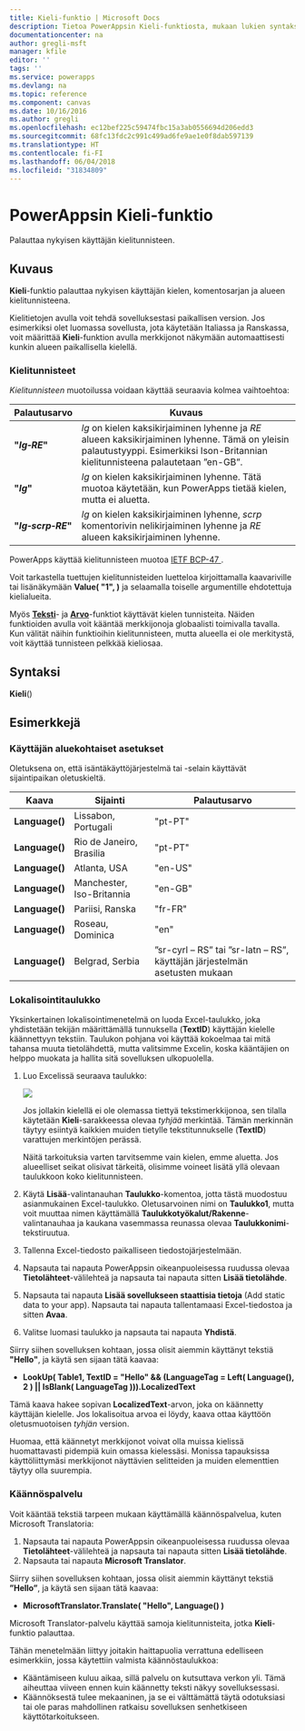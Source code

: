 ```yaml
---
title: Kieli-funktio | Microsoft Docs
description: Tietoa PowerAppsin Kieli-funktiosta, mukaan lukien syntaksi ja joitakin esimerkkejä
documentationcenter: na
author: gregli-msft
manager: kfile
editor: ''
tags: ''
ms.service: powerapps
ms.devlang: na
ms.topic: reference
ms.component: canvas
ms.date: 10/16/2016
ms.author: gregli
ms.openlocfilehash: ec12bef225c59474fbc15a3ab0556694d206edd3
ms.sourcegitcommit: 68fc13fdc2c991c499ad6fe9ae1e0f8dab597139
ms.translationtype: HT
ms.contentlocale: fi-FI
ms.lasthandoff: 06/04/2018
ms.locfileid: "31834809"
---
```

# <a name="language-function-in-powerapps"></a>PowerAppsin Kieli-funktio
Palauttaa nykyisen käyttäjän kielitunnisteen.

## <a name="description"></a>Kuvaus
**Kieli**-funktio palauttaa nykyisen käyttäjän kielen, komentosarjan ja alueen kielitunnisteena.

Kielitietojen avulla voit tehdä sovelluksestasi paikallisen version.  Jos esimerkiksi olet luomassa sovellusta, jota käytetään Italiassa ja Ranskassa, voit määrittää **Kieli**-funktion avulla merkkijonot näkymään automaattisesti kunkin alueen paikallisella kielellä. 

### <a name="language-tags"></a>Kielitunnisteet
*Kielitunnisteen* muotoilussa voidaan käyttää seuraavia kolmea vaihtoehtoa:

| Palautusarvo | Kuvaus |
| --- | --- |
| **"*lg&#8209;RE*"** |*lg* on kielen kaksikirjaiminen lyhenne ja *RE* alueen kaksikirjaiminen lyhenne.  Tämä on yleisin palautustyyppi.  Esimerkiksi Ison-Britannian kielitunnisteena palautetaan ”en-GB”. |
| **"*lg*"** |*lg* on kielen kaksikirjaiminen lyhenne.  Tätä muotoa käytetään, kun PowerApps tietää kielen, mutta ei aluetta. |
| **"*lg&#8209;scrp&#8209;RE*"** |*lg* on kielen kaksikirjaiminen lyhenne, *scrp* komentorivin nelikirjaiminen lyhenne ja *RE* alueen kaksikirjaiminen lyhenne. |

PowerApps käyttää kielitunnisteen muotoa [IETF BCP-47 ](https://tools.ietf.org/html/bcp47).  

Voit tarkastella tuettujen kielitunnisteiden luetteloa kirjoittamalla kaavariville tai lisänäkymään **Value( "1", )** ja selaamalla toiselle argumentille ehdotettuja kielialueita.  

Myös **[Teksti](function-text.md)**- ja **[Arvo](function-value.md)**-funktiot käyttävät kielen tunnisteita.  Näiden funktioiden avulla voit kääntää merkkijonoja globaalisti toimivalla tavalla.  Kun välität näihin funktioihin kielitunnisteen, mutta alueella ei ole merkitystä, voit käyttää tunnisteen pelkkää kieliosaa.

## <a name="syntax"></a>Syntaksi
**Kieli**()

## <a name="examples"></a>Esimerkkejä
### <a name="users-locale"></a>Käyttäjän aluekohtaiset asetukset
Oletuksena on, että isäntäkäyttöjärjestelmä tai -selain käyttävät sijaintipaikan oletuskieltä.

| Kaava | Sijainti | Palautusarvo |
| --- | --- | --- |
| **Language()** |Lissabon, Portugali |"pt-PT" |
| **Language()** |Rio de Janeiro, Brasilia |"pt-PT" |
| **Language()** |Atlanta, USA |"en-US" |
| **Language()** |Manchester, Iso-Britannia |"en-GB" |
| **Language()** |Pariisi, Ranska |"fr-FR" |
| **Language()** |Roseau, Dominica |"en" |
| **Language()** |Belgrad, Serbia |”sr-cyrl – RS” tai ”sr-latn – RS”, käyttäjän järjestelmän asetusten mukaan |

### <a name="localization-table"></a>Lokalisointitaulukko
Yksinkertainen lokalisointimenetelmä on luoda Excel-taulukko, joka yhdistetään tekijän määrittämällä tunnuksella (**TextID**) käyttäjän kielelle käännettyyn tekstiin.  Taulukon pohjana voi käyttää
kokoelmaa tai mitä tahansa muuta tietolähdettä, mutta valitsimme Excelin, koska kääntäjien on helppo muokata ja hallita sitä sovelluksen ulkopuolella.

1. Luo Excelissä seuraava taulukko: 
   
    ![](media/function-language/loc-table.png)
   
    Jos jollakin kielellä ei ole olemassa tiettyä tekstimerkkijonoa, sen tilalla käytetään **Kieli**-sarakkeessa olevaa *tyhjää* merkintää. Tämän merkinnän täytyy esiintyä kaikkien muiden tietylle tekstitunnukselle (**TextID**) varattujen merkintöjen perässä.
   
    Näitä tarkoituksia varten tarvitsemme vain kielen, emme aluetta.  Jos alueelliset seikat olisivat tärkeitä, olisimme voineet lisätä yllä olevaan taulukkoon koko kielitunnisteen. 
2. Käytä **Lisää**-valintanauhan **Taulukko**-komentoa, jotta tästä muodostuu asianmukainen Excel-taulukko.  Oletusarvoinen nimi on **Taulukko1**, mutta voit muuttaa nimen käyttämällä **Taulukkotyökalut/Rakenne**- valintanauhaa ja kaukana vasemmassa reunassa olevaa **Taulukkonimi**-tekstiruutua.
3. Tallenna Excel-tiedosto paikalliseen tiedostojärjestelmään.   
4. Napsauta tai napauta PowerAppsin oikeanpuoleisessa ruudussa olevaa **Tietolähteet**-välilehteä ja napsauta tai napauta sitten **Lisää tietolähde**.
5. Napsauta tai napauta **Lisää sovellukseen staattisia tietoja** (Add static data to your app). Napsauta tai napauta tallentamaasi Excel-tiedostoa ja sitten **Avaa**.
6. Valitse luomasi taulukko ja napsauta tai napauta **Yhdistä**.

Siirry siihen sovelluksen kohtaan, jossa olisit aiemmin käyttänyt tekstiä **"Hello"**, ja käytä sen sijaan tätä kaavaa:

* **LookUp( Table1, TextID = "Hello" && (LanguageTag = Left( Language(), 2 ) || IsBlank( LanguageTag ))).LocalizedText**  

Tämä kaava hakee sopivan **LocalizedText**-arvon, joka on käännetty käyttäjän kielelle. Jos lokalisoitua arvoa ei löydy, kaava ottaa käyttöön oletusmuotoisen *tyhjän* version. 

Huomaa, että käännetyt merkkijonot voivat olla muissa kielissä huomattavasti pidempiä kuin omassa kielessäsi.  Monissa tapauksissa käyttöliittymäsi merkkijonot näyttävien selitteiden ja muiden elementtien täytyy olla suurempia.

### <a name="translation-service"></a>Käännöspalvelu
Voit kääntää tekstiä tarpeen mukaan käyttämällä käännöspalvelua, kuten Microsoft Translatoria:  

1. Napsauta tai napauta PowerAppsin oikeanpuoleisessa ruudussa olevaa **Tietolähteet**-välilehteä ja napsauta tai napauta sitten **Lisää tietolähde**.
2. Napsauta tai napauta **Microsoft Translator**.

Siirry siihen sovelluksen kohtaan, jossa olisit aiemmin käyttänyt tekstiä **”Hello”**, ja käytä sen sijaan tätä kaavaa:

* **MicrosoftTranslator.Translate( "Hello", Language() )**

Microsoft Translator-palvelu käyttää samoja kielitunnisteita, jotka **Kieli**-funktio palauttaa.

Tähän menetelmään liittyy joitakin haittapuolia verrattuna edelliseen esimerkkiin, jossa käytettiin valmista käännöstaulukkoa:

* Kääntämiseen kuluu aikaa, sillä palvelu on kutsuttava verkon yli.  Tämä aiheuttaa viiveen ennen kuin käännetty teksti näkyy sovelluksessasi. 
* Käännöksestä tulee mekaaninen, ja se ei välttämättä täytä odotuksiasi tai ole paras mahdollinen ratkaisu sovelluksen senhetkiseen käyttötarkoitukseen.

